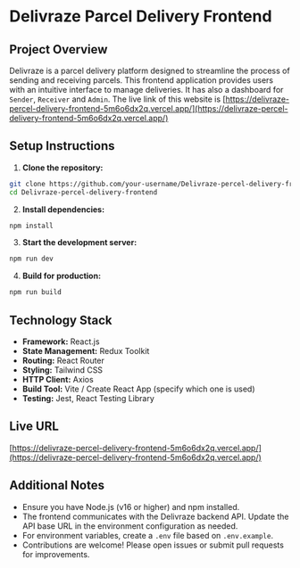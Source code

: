 # Delivraze Parcel Delivery Frontend

## Project Overview

Delivraze is a parcel delivery platform designed to streamline the process of sending and receiving parcels. This frontend application provides users with an intuitive interface to manage deliveries. It has also a dashboard for `Sender`, `Receiver` and `Admin`. The live link of this website is [https://delivraze-percel-delivery-frontend-5m6o6dx2q.vercel.app/](https://delivraze-percel-delivery-frontend-5m6o6dx2q.vercel.app/)

## Setup Instructions

1. **Clone the repository:**

```bash
git clone https://github.com/your-username/Delivraze-percel-delivery-frontend.git
cd Delivraze-percel-delivery-frontend
```

2. **Install dependencies:**

```bash
npm install
```

3. **Start the development server:**

```bash
npm run dev
```

4. **Build for production:**

```bash
npm run build
```

## Technology Stack

- **Framework:** React.js
- **State Management:** Redux Toolkit
- **Routing:** React Router
- **Styling:** Tailwind CSS
- **HTTP Client:** Axios
- **Build Tool:** Vite / Create React App (specify which one is used)
- **Testing:** Jest, React Testing Library

## Live URL

[https://delivraze-percel-delivery-frontend-5m6o6dx2q.vercel.app/](https://delivraze-percel-delivery-frontend-5m6o6dx2q.vercel.app/)

## Additional Notes

- Ensure you have Node.js (v16 or higher) and npm installed.
- The frontend communicates with the Delivraze backend API. Update the API base URL in the environment configuration as needed.
- For environment variables, create a `.env` file based on `.env.example`.
- Contributions are welcome! Please open issues or submit pull requests for improvements.

